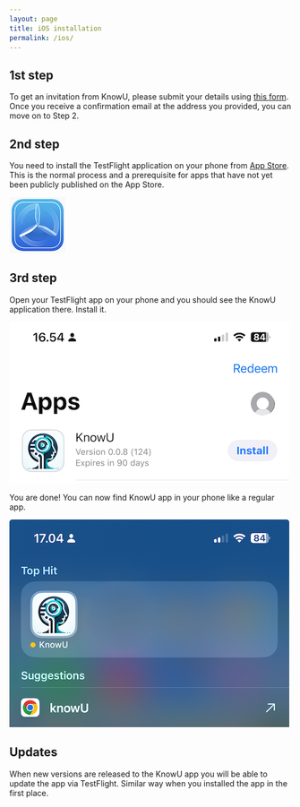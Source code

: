 ```yaml
---
layout: page
title: iOS installation
permalink: /ios/
---
```


## 1st step
To get an invitation from KnowU, please submit your details using [this form](https://knowu.app/join/). Once you receive a confirmation email at the address you provided, you can move on to Step 2.

## 2nd step
You need to install the TestFlight application on your phone from [App Store](https://apps.apple.com/us/app/testflight/id899247664). This is the normal process and a prerequisite for apps that have not yet been publicly published on the App Store.

[![TestFlight App](/media/testflight-icon.png)](https://apps.apple.com/us/app/testflight/id899247664)

## 3rd step
Open your TestFlight app on your phone and you should see the KnowU application there. Install it.

![Install KnowU via TestFlight app](/media/testflight-example.png)

You are done! You can now find KnowU app in your phone like a regular app.

![You can now use KnowU app normally as any other iOS app](/media/ios-example.png)

## Updates
When new versions are released to the KnowU app you will be able to update the app via TestFlight. Similar way when you installed the app in the first place.